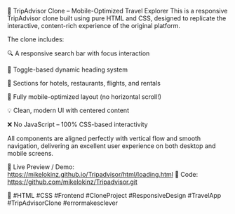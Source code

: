 📍 TripAdvisor Clone – Mobile-Optimized Travel Explorer
This is a responsive TripAdvisor clone built using pure HTML and CSS, designed to replicate the interactive, content-rich experience of the original platform.

The clone includes:

🔍 A responsive search bar with focus interaction

🧭 Toggle-based dynamic heading system

🏨 Sections for hotels, restaurants, flights, and rentals

📱 Fully mobile-optimized layout (no horizontal scroll!)

💡 Clean, modern UI with centered content

❌ No JavaScript – 100% CSS-based interactivity

All components are aligned perfectly with vertical flow and smooth navigation, delivering an excellent user experience on both desktop and mobile screens.

🔗 Live Preview / Demo: https://mikelokinz.github.io/Tripadvisor/html/loading.html
📁 Code: https://github.com/mikelokinz/Tripadvisor.git

📌 #HTML #CSS #Frontend #CloneProject #ResponsiveDesign #TravelApp #TripAdvisorClone #errormakesclever

